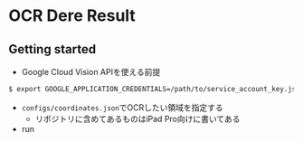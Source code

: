 # OCR Dere Result



## Getting started

* Google Cloud Vision APIを使える前提
```sh
$ export GOOGLE_APPLICATION_CREDENTIALS=/path/to/service_account_key.json
```
* `configs/coordinates.json`でOCRしたい領域を指定する
    * リポジトリに含めてあるものはiPad Pro向けに書いてある
* run
